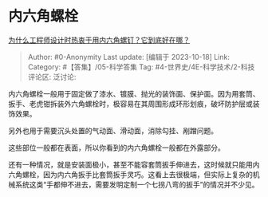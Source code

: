 # 内六角螺栓
[为什么工程师设计时热衷于用内六角螺钉？它到底好在哪？](https://www.zhihu.com/question/621032579/answer/3254041366)

> Author: #0-Anonymity
> Last update: [编辑于 2023-10-18]
> Link:
> Category: #【答集】/05-科学答集 
> Tag: #4-世界史/4E-科学技术/2-科技 
> 评论区:
> 泛讨论:

内六角螺栓一般用于固定做了漆水、镀膜、抛光的装饰面、保护面。因为用套筒、扳手、老虎钳拆装外六角螺栓时，极容易在其周围形成环形划痕，破坏防护层或装饰效果。

另外也用于需要沉头处置的气动面、滑动面，消除勾挂、剐蹭问题。

这些部位一般都在表面，所以你看到的内六角螺栓一般都在外露部分。

还有一种情况，就是安装面极小，甚至不能容套筒扳手伸进去，这时候就只能用内六角螺栓，因为内六角扳手比套筒扳手灵巧。这看上去很极端，但实际上复杂的机械系统这类“手都伸不进去，需要发明定制一个七拐八弯的扳手”的情况并不少见。